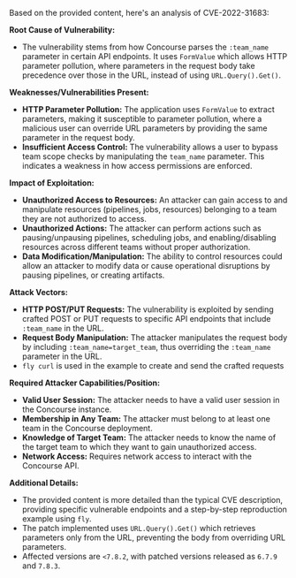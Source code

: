 Based on the provided content, here's an analysis of CVE-2022-31683:

**Root Cause of Vulnerability:**

- The vulnerability stems from how Concourse parses the `:team_name` parameter in certain API endpoints. It uses `FormValue` which allows HTTP parameter pollution, where parameters in the request body take precedence over those in the URL, instead of using `URL.Query().Get()`.

**Weaknesses/Vulnerabilities Present:**

- **HTTP Parameter Pollution:** The application uses `FormValue` to extract parameters, making it susceptible to parameter pollution, where a malicious user can override URL parameters by providing the same parameter in the request body.
- **Insufficient Access Control:** The vulnerability allows a user to bypass team scope checks by manipulating the `team_name` parameter. This indicates a weakness in how access permissions are enforced.

**Impact of Exploitation:**

- **Unauthorized Access to Resources:** An attacker can gain access to and manipulate resources (pipelines, jobs, resources) belonging to a team they are not authorized to access.
- **Unauthorized Actions:** The attacker can perform actions such as pausing/unpausing pipelines, scheduling jobs, and enabling/disabling resources across different teams without proper authorization.
- **Data Modification/Manipulation:** The ability to control resources could allow an attacker to modify data or cause operational disruptions by pausing pipelines, or creating artifacts.

**Attack Vectors:**

- **HTTP POST/PUT Requests:** The vulnerability is exploited by sending crafted POST or PUT requests to specific API endpoints that include `:team_name` in the URL.
- **Request Body Manipulation:** The attacker manipulates the request body by including `:team_name=target_team`, thus overriding the `:team_name` parameter in the URL.
- `fly curl` is used in the example to create and send the crafted requests

**Required Attacker Capabilities/Position:**

- **Valid User Session:** The attacker needs to have a valid user session in the Concourse instance.
- **Membership in Any Team:** The attacker must belong to at least one team in the Concourse deployment.
- **Knowledge of Target Team:** The attacker needs to know the name of the target team to which they want to gain unauthorized access.
- **Network Access:** Requires network access to interact with the Concourse API.

**Additional Details:**

- The provided content is more detailed than the typical CVE description, providing specific vulnerable endpoints and a step-by-step reproduction example using `fly`.
- The patch implemented uses `URL.Query().Get()` which retrieves parameters only from the URL, preventing the body from overriding URL parameters.
- Affected versions are `<7.8.2`, with patched versions released as `6.7.9` and `7.8.3`.
